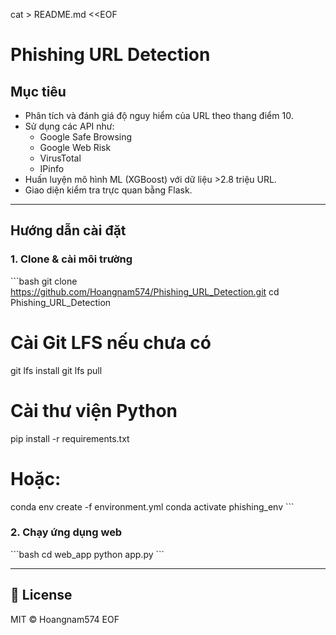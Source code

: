 cat > README.md <<EOF
# Phishing URL Detection

## Mục tiêu

- Phân tích và đánh giá độ nguy hiểm của URL theo thang điểm 10.
- Sử dụng các API như:
  - Google Safe Browsing
  - Google Web Risk
  - VirusTotal
  - IPinfo
- Huấn luyện mô hình ML (XGBoost) với dữ liệu >2.8 triệu URL.
- Giao diện kiểm tra trực quan bằng Flask.

---

## Hướng dẫn cài đặt

### 1. Clone & cài môi trường
\`\`\`bash
git clone https://github.com/Hoangnam574/Phishing_URL_Detection.git
cd Phishing_URL_Detection

# Cài Git LFS nếu chưa có
git lfs install
git lfs pull

# Cài thư viện Python
pip install -r requirements.txt
# Hoặc:
conda env create -f environment.yml
conda activate phishing_env
\`\`\`

### 2. Chạy ứng dụng web
\`\`\`bash
cd web_app
python app.py
\`\`\`

---

## 📄 License
MIT © Hoangnam574
EOF
